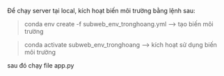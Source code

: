 Để chạy server tại local, kích hoạt biến môi trường bằng lệnh sau:

> conda env create -f subweb_env_tronghoang.yml  --> tạo biến môi trường

> conda activate subweb_env_tronghoang --> kích hoạt sử dụng biến môi trường

sau đó chạy file app.py